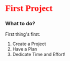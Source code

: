 <link href="https://fonts.googleapis.com/css?family=Lobster" rel="stylesheet" type="text/css">
<style>
    .red-text {color: red;}
  h1 {font-family: Lobster;}
</style>

<head>
  <h1 class="red-text">First Project</h1>
</head>

<body>
  <h3>What to do?</h3>
    <p>First thing's first:</p>
    <ol>
      <li>Create a Project</li>
      <li>Have a Plan</li>
      <li>Dedicate Time and Effort!</li>
    </ol>
  </body>
